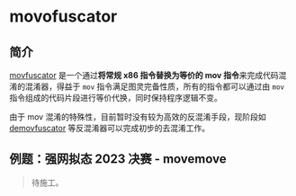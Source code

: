 # movofuscator

## 简介

[movfuscator](https://github.com/xoreaxeaxeax/movfuscator) 是一个通过**将常规 x86 指令替换为等价的 mov 指令**来完成代码混淆的混淆器，得益于 `mov` 指令满足图灵完备性质，所有的指令都可以通过由 `mov` 指令组成的代码片段进行等价代换，同时保持程序逻辑不变。

由于 mov 混淆的特殊性，目前暂时没有较为高效的反混淆手段，现阶段如 [demovfuscator](https://github.com/leetonidas/demovfuscator) 等反混淆器可以完成初步的去混淆工作。

## 例题：强网拟态 2023 决赛 - movemove

> 待施工。